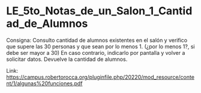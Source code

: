 # LE_5to_Notas_de_un_Salon_1_Cantidad_de_Alumnos
 
Consigna:
    Consulto cantidad de alumnos existentes en el salón y verifico que supere las 30 personas y que sean por lo menos 1. (¿por lo menos 1?, si debe ser mayor a 30)
	En caso contrario, indicarlo por pantalla y volver a solicitar datos. Devuelve la cantidad de alumnos.

Link: https://campus.robertorocca.org/pluginfile.php/20220/mod_resource/content/1/algunas%20funciones.pdf
